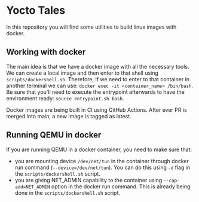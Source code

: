 # Yocto Tales

In this repository you will find some utilities to build linux images with docker.

## Working with docker

The main idea is that we have a docker image with all the necessary tools.
We can create a local image and then enter to that shell using `scripts/dockershell.sh`.
Therefore, if we need to enter to that container in another terminal we can use: `docker exec -it <container_name> /bin/bash`. Be sure that you'll need to execute the entrypoint afterwards to have the environment ready: `source entrypoint.sh bash`.

Docker images are being built in CI using GitHub Actions. After ever PR is merged into main, a new image is tagged as latest.

## Running QEMU in docker

If you are running QEMU in a docker container, you need to make sure that:

- you are mounting device `/dev/net/tun` in the container through docker run command (`--device=/dev/net/tun`). You can do this using `-d` flag in the `scripts/dockershell.sh` script.
- you are giving NET_ADMIN capability to the container using `--cap-add=NET_ADMIN` option in the docker run command. This is already being done in the `scripts/dockershell.sh` script.
